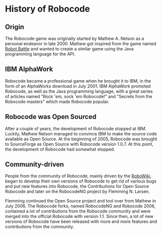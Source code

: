 # History of Robocode

## Origin

The Robocode game was originally started by Mathew A. Nelson as a personal endeavor in late 2000. Mathew got inspired
from the game named [Robot Battle](https://en.wikipedia.org/wiki/Robot_Battle) and wanted to create a similar game using
the Java programming language for the API.

## IBM AlphaWork

Robocode became a professional game when he brought it to IBM, in the form of an AlphaWorks download in July 2001.
IBM AlphaWork promoted Robocode, as well as the Java programming language, with a great series of articles named
"Rock 'em, sock 'em Robocode!" and "Secrets from the Robocode masters" which made Robocode popular.

## Robocode was Open Sourced

After a couple of years, the development of Robocode stopped at IBM. Luckily, Mathew Nelson managed to convince IBM to
make the source code available as Open Source. At the beginning of 2005, Robocode was brought to SourceForge as Open
Source with Robocode version 1.0.7. At this point, the development of Robocode had somewhat stopped.

## Community-driven

People from the community of Robocode, mainly driven by the [RoboWiki](https://robowiki.net/), began to develop their
own versions of Robocode to get rid of various bugs and put new features into Robocode, the Contributions for
Open Source Robocode and later on the RobocodeNG project by Flemming N. Larsen.

Flemming continued the Open Source project and tool over from Mathew in July 2006. The Robocode forks, named RobocodeNG
and Robocode 2006, contained a lot of contributions from the Robocode community and were merged into the official
Robocode with version 1.1. Since then, a lot of new versions of Robocode have been released with more and more features
and contributions from the community.
